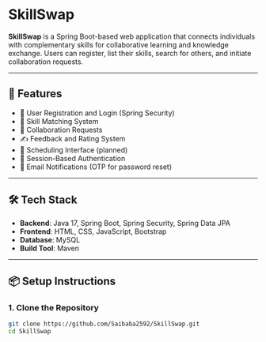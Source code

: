 # SkillSwap

**SkillSwap** is a Spring Boot-based web application that connects individuals with complementary skills for collaborative learning and knowledge exchange. Users can register, list their skills, search for others, and initiate collaboration requests.

---

## 🚀 Features

- 👥 User Registration and Login (Spring Security)
- 🧠 Skill Matching System
- 📩 Collaboration Requests
- ✍️ Feedback and Rating System
- 📅 Scheduling Interface (planned)
- 🔐 Session-Based Authentication
- 📧 Email Notifications (OTP for password reset)

---

## 🛠️ Tech Stack

- **Backend**: Java 17, Spring Boot, Spring Security, Spring Data JPA
- **Frontend**: HTML, CSS, JavaScript, Bootstrap
- **Database**: MySQL
- **Build Tool**: Maven

---

## 📦 Setup Instructions

### 1. Clone the Repository

```bash
git clone https://github.com/Saibaba2592/SkillSwap.git
cd SkillSwap
